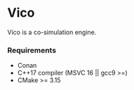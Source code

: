 # Vico

Vico is a co-simulation engine.


### Requirements

* Conan
* C++17 compiler (MSVC 16 || gcc9 >=)
* CMake >= 3.15
